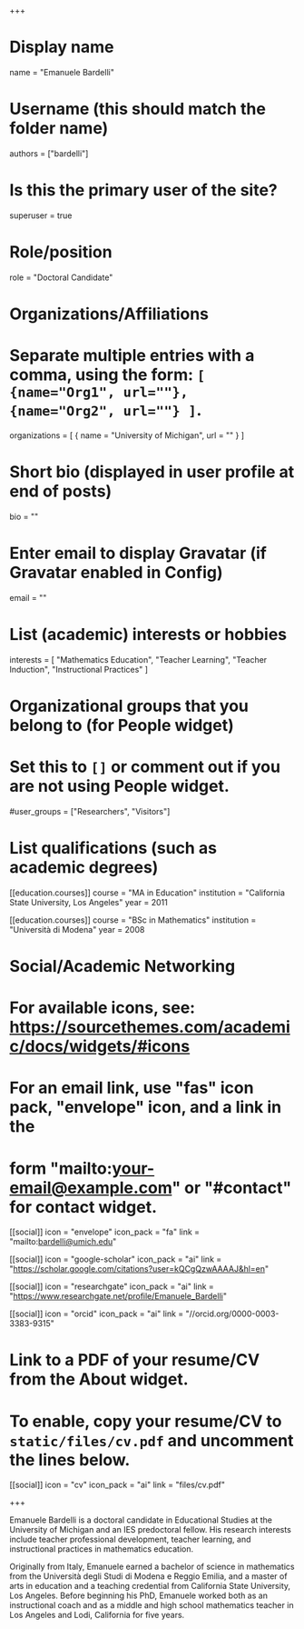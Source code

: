 +++
# Display name
name = "Emanuele Bardelli"

# Username (this should match the folder name)
authors = ["bardelli"]

# Is this the primary user of the site?
superuser = true

# Role/position
role = "Doctoral Candidate"

# Organizations/Affiliations
#   Separate multiple entries with a comma, using the form: `[ {name="Org1", url=""}, {name="Org2", url=""} ]`.
organizations = [ { name = "University of Michigan", url = "" } ]

# Short bio (displayed in user profile at end of posts)
bio = ""

# Enter email to display Gravatar (if Gravatar enabled in Config)
email = ""

# List (academic) interests or hobbies
interests = [
    "Mathematics Education",
    "Teacher Learning",
    "Teacher Induction", 
    "Instructional Practices"
]

# Organizational groups that you belong to (for People widget)
#   Set this to `[]` or comment out if you are not using People widget.
#user_groups = ["Researchers", "Visitors"]

# List qualifications (such as academic degrees)
[[education.courses]]
  course = "MA in Education"
  institution = "California State University, Los Angeles"
  year = 2011

[[education.courses]]
  course = "BSc in Mathematics"
  institution = "Università di Modena"
  year = 2008

# Social/Academic Networking
# For available icons, see: https://sourcethemes.com/academic/docs/widgets/#icons
#   For an email link, use "fas" icon pack, "envelope" icon, and a link in the
#   form "mailto:your-email@example.com" or "#contact" for contact widget.

[[social]]
  icon = "envelope"
  icon_pack = "fa"
  link = "mailto:bardelli@umich.edu"

[[social]]
  icon = "google-scholar"
  icon_pack = "ai"
  link = "https://scholar.google.com/citations?user=kQCgQzwAAAAJ&hl=en"

[[social]]
  icon = "researchgate"
  icon_pack = "ai"
  link = "https://www.researchgate.net/profile/Emanuele_Bardelli"

[[social]]
  icon = "orcid"
  icon_pack = "ai"
  link = "//orcid.org/0000-0003-3383-9315"

# Link to a PDF of your resume/CV from the About widget.
# To enable, copy your resume/CV to `static/files/cv.pdf` and uncomment the lines below.
[[social]]
   icon = "cv"
   icon_pack = "ai"
   link = "files/cv.pdf"

+++

Emanuele Bardelli is a doctoral candidate in Educational Studies at the University of Michigan and an IES predoctoral fellow.  His research interests include teacher professional development, teacher learning, and instructional practices in mathematics education.

Originally from Italy, Emanuele earned a bachelor of science in mathematics from the Università degli Studi di Modena e Reggio Emilia, and a master of arts in education and a teaching credential from California State University, Los Angeles.  Before beginning his PhD, Emanuele worked both as an instructional coach and as a middle and high school mathematics teacher in Los Angeles and Lodi, California for five years.
